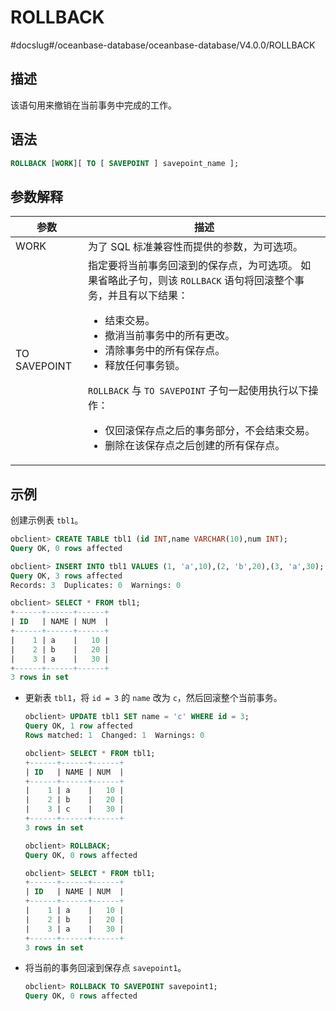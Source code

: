 ROLLBACK 
=============================
#docslug#/oceanbase-database/oceanbase-database/V4.0.0/ROLLBACK


描述 
-----------------------

该语句用来撤销在当前事务中完成的工作。

语法 
-----------------------

```sql
ROLLBACK [WORK][ TO [ SAVEPOINT ] savepoint_name ];
```



参数解释 
-------------------------



|      参数      |                                                                                                                                                                                                                                                      描述                                                                                                                                                                                                                                                       |
|--------------|---------------------------------------------------------------------------------------------------------------------------------------------------------------------------------------------------------------------------------------------------------------------------------------------------------------------------------------------------------------------------------------------------------------------------------------------------------------------------------------------------------------|
| WORK         | 为了 SQL 标准兼容性而提供的参数，为可选项。                                                                                                                                                                                                                                                                                                                                                                                                                                                                                      |
| TO SAVEPOINT | 指定要将当前事务回滚到的保存点，为可选项。 如果省略此子句，则该 `ROLLBACK` 语句将回滚整个事务，并且有以下结果： <ul><li> 结束交易。   </li><li> 撤消当前事务中的所有更改。   </li><li> 清除事务中的所有保存点。   </li><li>释放任何事务锁。 </li></ul>   `ROLLBACK` 与 `TO SAVEPOINT` 子句一起使用执行以下操作： <ul><li> 仅回滚保存点之后的事务部分，不会结束交易。   </li><li> 删除在该保存点之后创建的所有保存点。 </li></ul>   |



示例 
-----------------------

创建示例表 `tbl1`。

```sql
obclient> CREATE TABLE tbl1 (id INT,name VARCHAR(10),num INT);
Query OK, 0 rows affected

obclient> INSERT INTO tbl1 VALUES (1, 'a',10),(2, 'b',20),(3, 'a',30);
Query OK, 3 rows affected
Records: 3  Duplicates: 0  Warnings: 0

obclient> SELECT * FROM tbl1;
+------+------+------+
| ID   | NAME | NUM  |
+------+------+------+
|    1 | a    |   10 |
|    2 | b    |   20 |
|    3 | a    |   30 |
+------+------+------+
3 rows in set
```



* 更新表 `tbl1`，将 `id = 3` 的 `name` 改为 `c`，然后回滚整个当前事务。

  ```sql
  obclient> UPDATE tbl1 SET name = 'c' WHERE id = 3;
  Query OK, 1 row affected
  Rows matched: 1  Changed: 1  Warnings: 0
  
  obclient> SELECT * FROM tbl1;
  +------+------+------+
  | ID   | NAME | NUM  |
  +------+------+------+
  |    1 | a    |   10 |
  |    2 | b    |   20 |
  |    3 | c    |   30 |
  +------+------+------+
  3 rows in set
  
  obclient> ROLLBACK;
  Query OK, 0 rows affected
  
  obclient> SELECT * FROM tbl1;
  +------+------+------+
  | ID   | NAME | NUM  |
  +------+------+------+
  |    1 | a    |   10 |
  |    2 | b    |   20 |
  |    3 | a    |   30 |
  +------+------+------+
  3 rows in set
  ```

  


* 将当前的事务回滚到保存点 `savepoint1`。

  ```sql
  obclient> ROLLBACK TO SAVEPOINT savepoint1;
  Query OK, 0 rows affected
  ```

  



